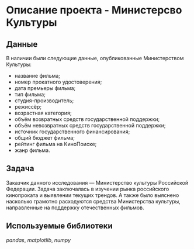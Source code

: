 # Описание проекта - Министерсво Культуры


## Данные

В наличии были следующие данные, опубликованные Министерством Культуры:
- название фильма;
- номер прокатного удостоверения;
- дата премьеры фильма;
- тип фильма;
- студия-производитель;
- режиссёр;
- возрастная категория;
- объём возвратных средств государственной поддержки;
- объём невозвратных средств государственной поддержки;
- источник государственного финансирования;
- общий бюджет фильма;
- рейтинг фильма на КиноПоиске;
- жанр фильма.

## Задача

Заказчик данного исследования — Министерство культуры Российской Федерации. 
Задача заключалась в изучении рынка российского кинопроката и выявлении текущих трендов. А также было выяснено  насколько грамотно расходуются средства Министерства культуры, направленные на поддержку отечественных фильмов. 

## Используемые библиотеки
*pandas*,
*matplotlib*,
*numpy*
